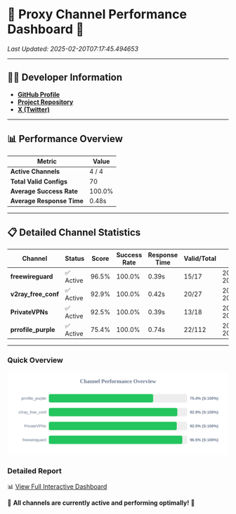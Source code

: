 # 🌟 Proxy Channel Performance Dashboard 🌟

_Last Updated: 2025-02-20T07:17:45.494653_

---

## 👩‍💻 Developer Information

- **[GitHub Profile](https://github.com/4n0nymou3)**  
- **[Project Repository](https://github.com/4n0nymou3/multi-proxy-config-fetcher)**  
- **[X (Twitter)](https://x.com/4n0nymou3)**  

---

## 📊 Performance Overview

| Metric                | Value       |
|-----------------------|-------------|
| **Active Channels**   | 4 / 4       |
| **Total Valid Configs** | 70          |
| **Average Success Rate** | 100.0%      |
| **Average Response Time** | 0.48s       |

---

## 📋 Detailed Channel Statistics

| Channel          | Status     | Score  | Success Rate | Response Time | Valid/Total | Last Success               |
|------------------|------------|--------|--------------|---------------|-------------|----------------------------|
| **freewireguard**  | ✅ Active  | 96.5%  | 100.0% | 0.39s         | 15/17       | 2025-02-20T07:17:45.492933 |
| **v2ray_free_conf**  | ✅ Active  | 92.9%  | 100.0% | 0.42s         | 20/27       | 2025-02-20T07:17:44.655698 |
| **PrivateVPNs**  | ✅ Active  | 92.5%  | 100.0% | 0.39s         | 13/18       | 2025-02-20T07:17:45.078104 |
| **prrofile_purple**  | ✅ Active  | 75.4%  | 100.0% | 0.74s         | 22/112       | 2025-02-20T07:17:44.162583 |

---

### Quick Overview
<div align="center">
  <a href="https://raw.githubusercontent.com/nullluser/NullRepo/refs/heads/main/assets/channel_stats_chart.svg">
    <img src="https://raw.githubusercontent.com/nullluser/NullRepo/refs/heads/main/assets/channel_stats_chart.svg" alt="Source Performance Statistics" width="800">
  </a>
</div>

### Detailed Report
📊 [View Full Interactive Dashboard](https://htmlpreview.github.io/?https://github.com/nullluser/NullRepo/blob/main/assets/performance_report.html)

🎉 **All channels are currently active and performing optimally!** 🎉
